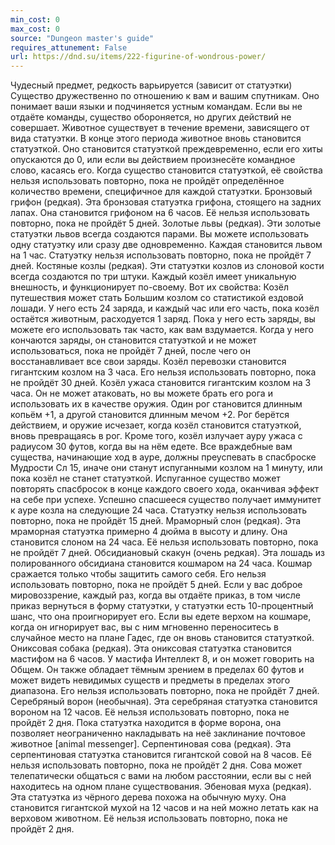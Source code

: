 ```yaml
---
min_cost: 0
max_cost: 0
source: "Dungeon master's guide"
requires_attunement: False
url: https://dnd.su/items/222-figurine-of-wondrous-power/
---
```


Чудесный предмет, редкость варьируется (зависит от статуэтки)
Существо дружественно по отношению к вам и вашим спутникам. Оно понимает ваши языки и подчиняется устным командам. Если вы не отдаёте команды, существо обороняется, но других действий не совершает.
Животное существует в течение времени, зависящего от вида статуэтки. В конце этого периода животное вновь становится статуэткой. Оно становится статуэткой преждевременно, если его хиты опускаются до 0, или если вы действием произнесёте командное слово, касаясь его. Когда существо становится статуэткой, её свойства нельзя использовать повторно, пока не пройдёт определённое количество времени, специфичное для каждой статуэтки.
Бронзовый грифон (редкая). Эта бронзовая статуэтка грифона, стоящего на задних лапах. Она становится грифоном на 6 часов. Её нельзя использовать повторно, пока не пройдёт 5 дней.
Золотые львы (редкая). Эти золотые статуэтки львов всегда создаются парами. Вы можете использовать одну статуэтку или сразу две одновременно. Каждая становится львом на 1 час. Статуэтку нельзя использовать повторно, пока не пройдёт 7 дней.
Костяные козлы (редкая). Эти статуэтки козлов из слоновой кости всегда создаются по три штуки. Каждый козёл имеет уникальную внешность, и функционирует по-своему. Вот их свойства:
Козёл путешествия может стать Большим козлом со статистикой ездовой лошади. У него есть 24 заряда, и каждый час или его часть, пока козёл остаётся животным, расходуется 1 заряд. Пока у него есть заряды, вы можете его использовать так часто, как вам вздумается. Когда у него кончаются заряды, он становится статуэткой и не может использоваться, пока не пройдёт 7 дней, после чего он восстанавливает все свои заряды.
Козёл перевозки становится гигантским козлом на 3 часа. Его нельзя использовать повторно, пока не пройдёт 30 дней.
Козёл ужаса становится гигантским козлом на 3 часа. Он не может атаковать, но вы можете брать его рога и использовать их в качестве оружия. Один рог становится длинным копьём +1, а другой становится длинным мечом +2. Рог берётся действием, и оружие исчезает, когда козёл становится статуэткой, вновь превращаясь в рог. Кроме того, козёл излучает ауру ужаса с радиусом 30 футов, когда вы на нём едете. Все враждебные вам существа, начинающие ход в ауре, должны преуспевать в спасброске Мудрости Сл 15, иначе они станут испуганными козлом на 1 минуту, или пока козёл не станет статуэткой. Испуганное существо может повторять спасбросок в конце каждого своего хода, оканчивая эффект на себе при успехе. Успешно спасшееся существо получает иммунитет к ауре козла на следующие 24 часа. Статуэтку нельзя использовать повторно, пока не пройдёт 15 дней.
Мраморный слон (редкая). Эта мраморная статуэтка примерно 4 дюйма в высоту и длину. Она становится слоном на 24 часа. Её нельзя использовать повторно, пока не пройдёт 7 дней.
Обсидиановый скакун (очень редкая). Эта лошадь из полированного обсидиана становится кошмаром на 24 часа. Кошмар сражается только чтобы защитить самого себя. Его нельзя использовать повторно, пока не пройдёт 5 дней.
Если у вас доброе мировоззрение, каждый раз, когда вы отдаёте приказ, в том числе приказ вернуться в форму статуэтки, у статуэтки есть 10-процентный шанс, что она проигнорирует его. Если вы едете верхом на кошмаре, когда он игнорирует вас, вы с ним мгновенно переноситесь в случайное место на плане Гадес, где он вновь становится статуэткой.
Ониксовая собака (редкая). Эта ониксовая статуэтка становится мастифом на 6 часов. У мастифа Интеллект 8, и он может говорить на Общем. Он также обладает тёмным зрением в пределах 60 футов и может видеть невидимых существ и предметы в пределах этого диапазона. Его нельзя использовать повторно, пока не пройдёт 7 дней.
Серебряный ворон (необычная). Эта серебряная статуэтка становится вороном на 12 часов. Её нельзя использовать повторно, пока не пройдёт 2 дня. Пока статуэтка находится в форме ворона, она позволяет неограниченно накладывать на неё заклинание почтовое животное [animal messenger].
Серпентиновая сова (редкая). Эта серпентиновая статуэтка становится гигантской совой на 8 часов. Её нельзя использовать повторно, пока не пройдёт 2 дня. Сова может телепатически общаться с вами на любом расстоянии, если вы с ней находитесь на одном плане существования.
Эбеновая муха (редкая). Эта статуэтка из чёрного дерева похожа на обычную муху. Она становится гигантской мухой на 12 часов и на ней можно летать как на верховом животном. Её нельзя использовать повторно, пока не пройдёт 2 дня.